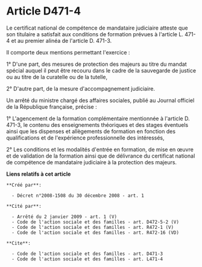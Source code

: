 # Article D471-4

Le certificat national de compétence de mandataire judiciaire atteste que son titulaire a satisfait aux conditions de
formation prévues à l'article L. 471-4 et au premier alinéa de l'article D. 471-3. 

Il comporte deux mentions permettant l'exercice : 

1° D'une part, des mesures de protection des majeurs au titre du mandat spécial auquel il peut être recouru dans le cadre de
la sauvegarde de justice ou au titre de la curatelle ou de la tutelle, 

2° D'autre part, de la mesure d'accompagnement judiciaire. 

Un arrêté du ministre chargé des affaires sociales, publié au Journal officiel de la République française, précise : 

1° L'agencement de la formation complémentaire mentionnée à l'article D. 471-3, le contenu des enseignements théoriques et
des stages éventuels ainsi que les dispenses et allègements de formation en fonction des qualifications et de l'expérience
professionnelle des intéressés, 

2° Les conditions et les modalités d'entrée en formation, de mise en œuvre et de validation de la formation ainsi que de
délivrance du certificat national de compétence de mandataire judiciaire à la protection des majeurs.

**Liens relatifs à cet article**

	**Créé par**:

	  - Décret n°2008-1508 du 30 décembre 2008 - art. 1

	**Cité par**:

	  - Arrêté du 2 janvier 2009 - art. 1 (V)
	  - Code de l'action sociale et des familles - art. D472-5-2 (V)
	  - Code de l'action sociale et des familles - art. R472-1 (V)
	  - Code de l'action sociale et des familles - art. R472-16 (VD)

	**Cite**:

	  - Code de l'action sociale et des familles - art. D471-3
	  - Code de l'action sociale et des familles - art. L471-4
